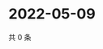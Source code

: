 # 2022-05-09

共 0 条

<!-- BEGIN WEIBO -->
<!-- 最后更新时间 Mon May 09 2022 14:07:11 GMT+0800 (China Standard Time) -->

<!-- END WEIBO -->
